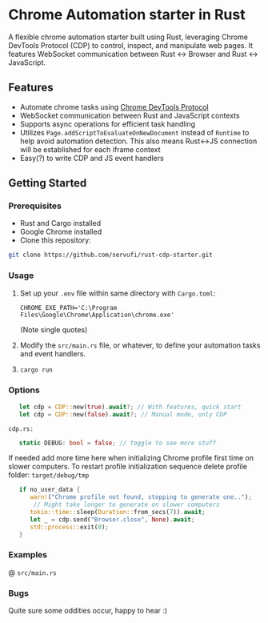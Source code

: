 # Chrome Automation starter in Rust

A flexible chrome automation starter built using Rust, leveraging Chrome DevTools Protocol (CDP) to control, inspect, and manipulate web pages. It features WebSocket communication between Rust <-> Browser and Rust <-> JavaScript.

## Features

- Automate chrome tasks using [Chrome DevTools Protocol](https://chromedevtools.github.io/devtools-protocol/)
- WebSocket communication between Rust and JavaScript contexts
- Supports async operations for efficient task handling
- Utilizes `Page.addScriptToEvaluateOnNewDocument` instead of `Runtime` to help avoid automation detection. This also means Rust<->JS connection will be established for each iframe context
- Easy(?) to write CDP and JS event handlers

## Getting Started

### Prerequisites

- Rust and Cargo installed
- Google Chrome installed
- Clone this repository:

```sh
git clone https://github.com/servufi/rust-cdp-starter.git
```

### Usage

1. Set up your `.env` file within same directory with `Cargo.toml`:

   `CHROME_EXE_PATH='C:\Program Files\Google\Chrome\Application\chrome.exe'`

   (Note single quotes)

2. Modify the `src/main.rs` file, or whatever, to define your automation tasks and event handlers.

3. ```sh
   cargo run
   ```

### Options

```rust
   let cdp = CDP::new(true).await?; // With features, quick start
   let cdp = CDP::new(false).await?; // Manual mode, only CDP
```

`cdp.rs:`

```rust
   static DEBUG: bool = false; // toggle to see more stuff
```

If needed add more time here when initializing Chrome profile first time on slower computers. To restart profile initialization sequence delete profile folder: `target/debug/tmp`

```rust
   if no_user_data {
      warn!("Chrome profile not found, stopping to generate one..");
       // Might take longer to generate on slower computers
      tokio::time::sleep(Duration::from_secs(7)).await;
      let _ = cdp.send("Browser.close", None).await;
      std::process::exit(0);
   }
```

### Examples

@ `src/main.rs`

### Bugs

Quite sure some oddities occur, happy to hear :)
